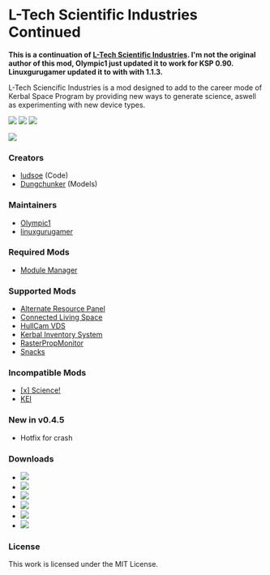 # L-Tech Scientific Industries Continued
**This is a continuation of [L-Tech Scientific Industries](http://forum.kerbalspaceprogram.com/index.php?/topic/49319-ltech). I'm not the original author of this mod, Olympic1 just updated it to work for KSP 0.90. Linuxgurugamer updated it to with with 1.1.3.**

L-Tech Sciencific Industries is a mod designed to add to the career mode of Kerbal Space Program by providing new ways to generate science, aswell as experimenting with new device types.

[![][shield:ksp]][site:ksp]
[![][shield:ckan]][thread:ckan]
[![][shield:mit]][file:license]

[![][logo:ltech]][thread:ltech]

### Creators
* [ludsoe](http://forum.kerbalspaceprogram.com/index.php?/profile/6624-ludsoe/) (Code)
* [Dungchunker](http://forum.kerbalspaceprogram.com/index.php?/profile/67255-dungchunker/) (Models)

### Maintainers
* [Olympic1](http://forum.kerbalspaceprogram.com/index.php?/profile/79730-olympic1/)
* [linuxgurugamer](http://forum.kerbalspaceprogram.com/index.php?/profile/129964-linuxgurugamer/)

### Required Mods
* [Module Manager](http://forum.kerbalspaceprogram.com/index.php?/topic/50533-mm)

### Supported Mods
* [Alternate Resource Panel](http://forum.kerbalspaceprogram.com/index.php?/topic/54876-arp/)
* [Connected Living Space](http://forum.kerbalspaceprogram.com/index.php?/topic/109972-cls)
* [HullCam VDS](http://forum.kerbalspaceprogram.com/index.php?/topic/145633-vds)
* [Kerbal Inventory System](http://forum.kerbalspaceprogram.com/index.php?/topic/101928-kis)
* [RasterPropMonitor](http://forum.kerbalspaceprogram.com/index.php?/topic/105821-rpm)
* [Snacks](https://github.com/Angel-125/Snacks)

### Incompatible Mods
* [[x] Science!](http://forum.kerbalspaceprogram.com/index.php?/topic/107661-science)
* [KEI](http://forum.kerbalspaceprogram.com/index.php?/topic/143433-kei)

### New in v0.4.5
* Hotfix for crash

### Downloads
* [![][image:dropbox]][release:dropbox]
* [![][image:onedrive]][release:onedrive]
* [![][image:box]][release:box]
* [![][image:github]][release:github]
* [![][image:spacedock]][release:spacedock]
* [![][image:ckan]][release:ckan]

### License
This work is licensed under the MIT License.



[site:ksp]: https://kerbalspaceprogram.com/
[thread:ckan]: http://forum.kerbalspaceprogram.com/index.php?/topic/154922-ckan/
[file:license]: https://github.com/Olympic1/L-Tech/blob/master/LICENSE.txt

[shield:ksp]: https://img.shields.io/badge/KSP-v1.2.x-green.svg
[shield:ckan]: https://img.shields.io/badge/CKAN-Indexed-brightgreen.svg
[shield:mit]: https://img.shields.io/badge/License-MIT-blue.svg

[logo:ltech]: https://github.com/Olympic1/L-Tech/blob/master/GameData/LTech/Flags/LTechScience.png
[thread:ltech]: http://forum.kerbalspaceprogram.com/index.php?/topic/49319-ltech

[release:dropbox]: https://www.dropbox.com/s/1owizwubo9y2ekz/L-Tech_Scientific_Industries_Continued-v0.4.5.0.zip?dl=0
[release:onedrive]: https://1drv.ms/u/s!AlH25jPUX2gF51xqUcQZXzww5vsB
[release:box]: https://app.box.com/s/19yunrawppfrizabpl7x94q2aiiw5zt3
[release:github]: https://github.com/Olympic1/L-Tech/releases/latest
[release:spacedock]: https://spacedock.info/mod/227
[release:ckan]: http://forum.kerbalspaceprogram.com/index.php?/topic/154922-ckan/

[image:dropbox]: http://i60.tinypic.com/70jj43.jpg
[image:onedrive]: http://i67.tinypic.com/169lvds.png
[image:box]: http://i68.tinypic.com/2zxur92.png
[image:github]: http://i59.tinypic.com/2i11u2d.jpg
[image:spacedock]: http://i65.tinypic.com/ot0ks9.jpg
[image:ckan]: http://i59.tinypic.com/jidcvk.jpg
